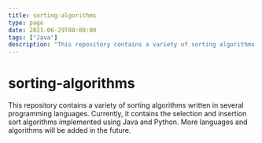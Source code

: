 ```yaml
---
title: sorting-algorithms
type: page
date: 2021-06-29T00:00:00
tags: ["Java"]
description: "This repository contains a variety of sorting algorithms written in several programming languages."
---
```


# sorting-algorithms

This repository contains a variety of sorting algorithms written in several programming languages. Currently, it contains the selection and insertion sort algorithms implemented using Java and Python. More languages and algorithms will be added in the future.
